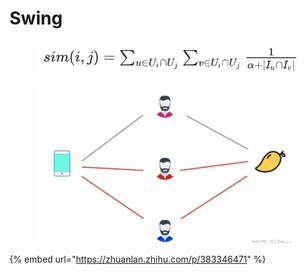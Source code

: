 # Swing

<figure><img src="../.gitbook/assets/image (3) (1).png" alt=""><figcaption></figcaption></figure>



<figure><img src="../.gitbook/assets/image (1) (1).png" alt=""><figcaption></figcaption></figure>

{% embed url="https://zhuanlan.zhihu.com/p/383346471" %}
